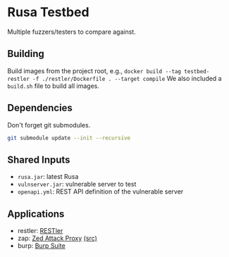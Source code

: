 # Rusa Testbed

Multiple fuzzers/testers to compare against.

## Building

Build images from the project root, e.g.,
`docker build --tag testbed-restler -f ./restler/Dockerfile . --target compile`
We also included a `build.sh` file to build all images.

## Dependencies

Don't forget git submodules.

```bash
git submodule update --init --recursive
```

## Shared Inputs

- `rusa.jar`: latest Rusa
- `vulnserver.jar`: vulnerable server to test
- `openapi.yml`: REST API definition of the vulnerable server

## Applications

- restler: [RESTler](https://github.com/microsoft/restler-fuzzer)
- zap: [Zed Attack Proxy](https://www.zaproxy.org/) [(src)](https://github.com/zaproxy/zaproxy)
- burp: [Burp Suite](https://portswigger.net/burp)
